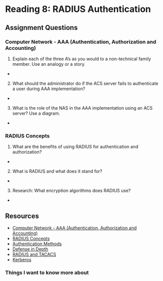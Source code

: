 # Reading 8: RADIUS Authentication

## Assignment Questions

### Computer Network - AAA (Authentication, Authorization and Accounting)

1. Explain each of the three A’s as you would to a non-technical family member. Use an analogy or a story.
-

2. What should the administrator do if the ACS server fails to authenticate a user during AAA implementation?
-

3. What is the role of the NAS in the AAA implementation using an ACS server? Use a diagram.
-

### RADIUS Concepts

1. What are the benefits of using RADIUS for authentication and authorization?
-

2. What is RADIUS and what does it stand for?
-

3. Research: What encryption algorithms does RADIUS use?
-

## Resources
- [Computer Network - AAA (Authentication, Authorization and Accounting)](https://www.geeksforgeeks.org/computer-network-aaa-authentication-authorization-and-accounting/)
- [RADIUS Concepts](https://archive.is/27Y19)
- [Authentication Methods](https://www.professormesser.com/network-plus/n10-008/n10-008-video/authentication-methods-n10-008/)
- [Defense in Depth](https://www.professormesser.com/network-plus/n10-008/n10-008-video/defense-in-depth-n10-008/)
- [RADIUS and TACACS](https://www.professormesser.com/security-plus/sy0-401/radius-and-tacacs-2/)
- [Kerberos](https://www.professormesser.com/security-plus/sy0-401/kerberos-2/)

### Things I want to know more about 


